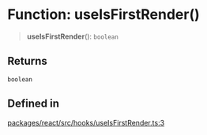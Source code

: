 # Function: useIsFirstRender()

> **useIsFirstRender**(): `boolean`

## Returns

`boolean`

## Defined in

[packages/react/src/hooks/useIsFirstRender.ts:3](https://github.com/mbti-nf-team/frontend-libraries/blob/3916286534b50dbdcab9c2145adbaa464419b886/packages/react/src/hooks/useIsFirstRender.ts#L3)
